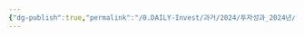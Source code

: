 ```yaml
---
{"dg-publish":true,"permalink":"/0.DAILY-Invest/과거/2024/투자성과_2024년/","created":"2024-12-23T16:21:30.314+09:00","updated":"2025-06-03T20:08:44.167+09:00"}
---
```



